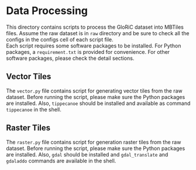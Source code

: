# Data Processing

This directory contains scripts to process the GloRiC dataset into MBTiles files. Assume the raw dataset is in `raw` directory and be sure to check all the configs in the configs cell of each script file.  
Each script requires some software packages to be installed. For Python packages, a `requirement.txt` is provided for convenience. For other software packages, please check the detail sections.

## Vector Tiles

The `vector.py` file contains script for generating vector tiles from the raw dataset. Before running the script, please make sure the Python packages are installed. Also, `tippecanoe` should be installed and available as command `tippecanoe` in the shell.

## Raster Tiles

The `raster.py` file contains script for generation raster tiles from the raw dataset. Before running the script, please make sure the Python packages are installed. Also, `gdal` should be installed and `gdal_translate` and `gdaladdo` commands are available in the shell.
